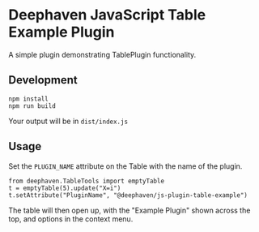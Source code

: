 # Deephaven JavaScript Table Example Plugin

A simple plugin demonstrating TablePlugin functionality.

## Development

```
npm install
npm run build
```

Your output will be in `dist/index.js`

## Usage

Set the `PLUGIN_NAME` attribute on the Table with the name of the plugin.

```
from deephaven.TableTools import emptyTable
t = emptyTable(5).update("X=i")
t.setAttribute("PluginName", "@deephaven/js-plugin-table-example")
```

The table will then open up, with the "Example Plugin" shown across the top, and options in the context menu.

